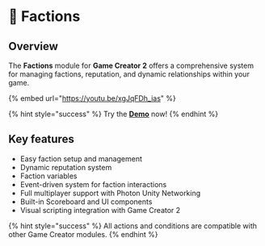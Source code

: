 # 🤝 Factions

## Overview

The **Factions** module for **Game Creator 2** offers a comprehensive system for managing factions, reputation, and dynamic relationships within your game.&#x20;



{% embed url="https://youtu.be/xgJqFDh_ias" %}

{% hint style="success" %}
Try the [**Demo**](https://hjupter.itch.io/factions) now!
{% endhint %}

## Key features <a href="#key-features" id="key-features"></a>

* Easy faction setup and management
* Dynamic reputation system
* Faction variables
* Event-driven system for faction interactions
* Full multiplayer support with Photon Unity Networking
* Built-in Scoreboard and UI components
* Visual scripting integration with Game Creator 2

{% hint style="success" %}
All actions and conditions are compatible with other Game Creator modules.
{% endhint %}
